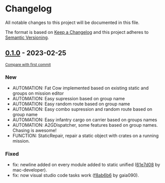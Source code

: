 # Changelog

All notable changes to this project will be documented in this file.

The format is based on [Keep a Changelog](http://keepachangelog.com/en/1.0.0/)
and this project adheres to [Semantic Versioning](http://semver.org/spec/v2.0.0.html).

<!-- insertion marker -->
## [0.1.0](https://github.com/ala15v/deust/releases/tag/0.1.0) - 2023-02-25

<small>[Compare with first commit](https://github.com/ala15v/deust/compare/07489fb08c3765ea6525d692643f3a6e7b787d96...0.1.0)</small>

### New

- AUTOMATION: Fat Cow implemented based on existing static and groups on mission editor
- AUTOMATION: Easy supression based on group name
- AUTOMATION: Easy random route based on group name
- AUTOMATION: Easy combo supression and random route based on group name
- AUTOMATION: Easy infantry cargo on carrier based on groups names
- AUTOMATION: A2GDispatcher, some features based on group names. Chasing is awesome!
- FUNCTION: StaticRepair, repair a static object with crates on a running mission.

### Fixed

- fix: newline added on every module added to static unified ([61e7d08](https://github.com/ala15v/deust/commit/61e7d080872e950fc0b233b2edf41c51d03a6bb0) by mac-developer).
- fix: now visual studio code tasks work ([f8ab6b6](https://github.com/ala15v/deust/commit/f8ab6b65244721b67805afd7140f185df1ed252c) by gaia090).

